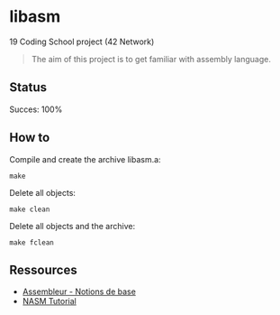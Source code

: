 # libasm

19 Coding School project (42 Network)

>The aim of this project is to get familiar with assembly language.

## Status

Succes: 100%

## How to

Compile and create the archive libasm.a:
```
make
```
Delete all objects:
```
make clean
```
Delete all objects and the archive:
```
make fclean
```

## Ressources

- [Assembleur - Notions de base](https://beta.hackndo.com/assembly-basics/)
- [NASM Tutorial](https://cs.lmu.edu/~ray/notes/nasmtutorial/)

